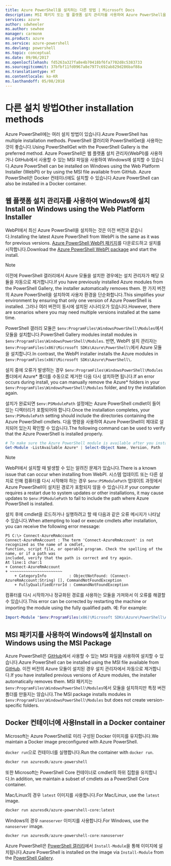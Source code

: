 ```yaml
---
title: Azure PowerShell을 설치하는 다른 방법 | Microsoft Docs
description: MSI 패키지 또는 웹 플랫폼 설치 관리자를 사용하여 Azure PowerShell을 설치하는 방법입니다.
services: azure
author: sdwheeler
ms.author: sewhee
manager: carmonm
ms.product: azure
ms.service: azure-powershell
ms.devlang: powershell
ms.topic: conceptual
ms.date: 09/06/2017
ms.openlocfilehash: fd5263a327fa8e4b70418bf6fa7702d8c5383733
ms.sourcegitcommit: 37bfbf11fd0967a8e7977c692ab829d286baf88a
ms.translationtype: HT
ms.contentlocale: ko-KR
ms.lasthandoff: 05/08/2018
---
```

# <a name="other-installation-methods"></a><span data-ttu-id="c0d46-103">다른 설치 방법</span><span class="sxs-lookup"><span data-stu-id="c0d46-103">Other installation methods</span></span>

<span data-ttu-id="c0d46-104">Azure PowerShell에는 여러 설치 방법이 있습니다.</span><span class="sxs-lookup"><span data-stu-id="c0d46-104">Azure PowerShell has multiple installation methods.</span></span> <span data-ttu-id="c0d46-105">PowerShell 갤러리와 PowerShellGet을 사용하는 것이 좋습니다.</span><span class="sxs-lookup"><span data-stu-id="c0d46-105">Using PowerShellGet with the PowerShell Gallery is the preferred method.</span></span> <span data-ttu-id="c0d46-106">Azure PowerShell은 웹 플랫폼 설치 관리자(WebPI)를 사용하거나 GitHub에서 사용할 수 있는 MSI 파일을 사용하여 Windows에 설치할 수 있습니다.</span><span class="sxs-lookup"><span data-stu-id="c0d46-106">Azure PowerShell can be installed on Windows using the Web Platform Installer (WebPI) or by using the MSI file available from GitHub.</span></span> <span data-ttu-id="c0d46-107">Azure PowerShell은 Docker 컨테이너에도 설치할 수 있습니다.</span><span class="sxs-lookup"><span data-stu-id="c0d46-107">Azure PowerShell can also be installed in a Docker container.</span></span>

## <a name="install-on-windows-using-the-web-platform-installer"></a><span data-ttu-id="c0d46-108">웹 플랫폼 설치 관리자를 사용하여 Windows에 설치</span><span class="sxs-lookup"><span data-stu-id="c0d46-108">Install on Windows using the Web Platform Installer</span></span>

<span data-ttu-id="c0d46-109">WebPI에서 최신 Azure PowerShell을 설치하는 것은 이전 버전과 같습니다.</span><span class="sxs-lookup"><span data-stu-id="c0d46-109">Installing the latest Azure PowerShell from WebPI is the same as it was for previous versions.</span></span>
<span data-ttu-id="c0d46-110">[Azure PowerShell WebPI 패키지](http://aka.ms/webpi-azps)를 다운로드하고 설치를 시작합니다.</span><span class="sxs-lookup"><span data-stu-id="c0d46-110">Download the [Azure PowerShell WebPI package](http://aka.ms/webpi-azps) and start the install.</span></span>

> [!NOTE]
> <span data-ttu-id="c0d46-111">이전에 PowerShell 갤러리에서 Azure 모듈을 설치한 경우에는 설치 관리자가 해당 모듈을 자동으로 제거합니다.</span><span class="sxs-lookup"><span data-stu-id="c0d46-111">If you have previously installed Azure modules from the PowerShell Gallery, the installer automatically removes them.</span></span> <span data-ttu-id="c0d46-112">한 가지 버전의 Azure PowerShell을 설치하여 사용자 환경을 단순화합니다.</span><span class="sxs-lookup"><span data-stu-id="c0d46-112">This simplifies your environment by ensuring that only one version of Azure PowerShell is installed.</span></span> <span data-ttu-id="c0d46-113">그러나 여러 버전이 동시에 설치된 시나리오가 있습니다.</span><span class="sxs-lookup"><span data-stu-id="c0d46-113">However, there are scenarios where you may need multiple versions installed at the same time.</span></span>
>
> <span data-ttu-id="c0d46-114">PowerShell 갤러리 모듈은 `$env:ProgramFiles\WindowsPowerShell\Modules`에서 모듈을 설치합니다.</span><span class="sxs-lookup"><span data-stu-id="c0d46-114">PowerShell Gallery modules install modules in `$env:ProgramFiles\WindowsPowerShell\Modules`.</span></span> <span data-ttu-id="c0d46-115">반면, WebPI 설치 관리자는 `$env:ProgramFiles(x86)\Microsoft SDKs\Azure\PowerShell\`에서 Azure 모듈을 설치합니다.</span><span class="sxs-lookup"><span data-stu-id="c0d46-115">In contrast, the WebPI installer installs the Azure modules in `$env:ProgramFiles(x86)\Microsoft SDKs\Azure\PowerShell\`.</span></span>
>
> <span data-ttu-id="c0d46-116">설치 중에 오류가 발생하는 경우 `$env:ProgramFiles\WindowsPowerShell\Modules` 폴더에서 Azure\* 폴더를 수동으로 제거한 다음 다시 설치하면 됩니다.</span><span class="sxs-lookup"><span data-stu-id="c0d46-116">If an error occurs during install, you can manually remove the Azure\* folders in your `$env:ProgramFiles\WindowsPowerShell\Modules` folder, and try the installation again.</span></span>

<span data-ttu-id="c0d46-117">설치가 완료되면 `$env:PSModulePath` 설정에는 Azure PowerShell cmdlet이 들어 있는 디렉터리가 포함되어야 합니다.</span><span class="sxs-lookup"><span data-stu-id="c0d46-117">Once the installation completes, your `$env:PSModulePath` setting should include the directories containing the Azure PowerShell cmdlets.</span></span> <span data-ttu-id="c0d46-118">다음 명령을 사용하여 Azure PowerShell이 제대로 설치되어 있는지 확인할 수 있습니다.</span><span class="sxs-lookup"><span data-stu-id="c0d46-118">The following command can be used to verify that the Azure PowerShell is installed properly.</span></span>

```powershell
# To make sure the Azure PowerShell module is available after you install
Get-Module -ListAvailable Azure* | Select-Object Name, Version, Path
```

> [!NOTE]
> <span data-ttu-id="c0d46-119">WebPI에서 설치할 때 발생할 수 있는 알려진 문제가 있습니다.</span><span class="sxs-lookup"><span data-stu-id="c0d46-119">There is a known issue that can occur when installing from WebPI.</span></span> <span data-ttu-id="c0d46-120">시스템 업데이트 또는 다른 설치로 인해 컴퓨터를 다시 시작해야 하는 경우 `$env:PSModulePath` 업데이트 과정에서 Azure PowerShell이 설치된 경로가 포함되지 않을 수 있습니다.</span><span class="sxs-lookup"><span data-stu-id="c0d46-120">If your computer requires a restart due to system updates or other installations, it may cause updates to `$env:PSModulePath` to fail to include the path where Azure PowerShell is installed.</span></span>

<span data-ttu-id="c0d46-121">설치 후에 cmdlet을 로드하거나 실행하려고 할 때 다음과 같은 오류 메시지가 나타날 수 있습니다.</span><span class="sxs-lookup"><span data-stu-id="c0d46-121">When attempting to load or execute cmdlets after installation, you can receive the following error message:</span></span>

```
PS C:\> Connect-AzureRmAccount
Connect-AzureRmAccount : The term 'Connect-AzureRmAccount' is not recognized as the name of a cmdlet,
function, script file, or operable program. Check the spelling of the name, or if a path was
included, verify that the path is correct and try again.
At line:1 char:1
+ Connect-AzureRmAccount
+ ~~~~~~~~~~~~~~~~~~~~~~~
    + CategoryInfo          : ObjectNotFound: (Connect-AzureRmAccount:String) [], CommandNotFoundException
    + FullyQualifiedErrorId : CommandNotFoundException
```

<span data-ttu-id="c0d46-122">컴퓨터를 다시 시작하거나 정규화된 경로를 사용하는 모듈을 가져와서 이 오류를 해결할 수 있습니다.</span><span class="sxs-lookup"><span data-stu-id="c0d46-122">This error can be corrected by restarting the machine or importing the module using the fully qualified path.</span></span> <span data-ttu-id="c0d46-123">예: </span><span class="sxs-lookup"><span data-stu-id="c0d46-123">For example:</span></span>

```powershell
Import-Module "$env:ProgramFiles(x86)\Microsoft SDKs\Azure\PowerShell\AzureRM.psd1"
```

## <a name="install-on-windows-using-the-msi-package"></a><span data-ttu-id="c0d46-124">MSI 패키지를 사용하여 Windows에 설치</span><span class="sxs-lookup"><span data-stu-id="c0d46-124">Install on Windows using the MSI Package</span></span>

<span data-ttu-id="c0d46-125">Azure PowerShell은 [GitHub](https://aka.ms/azps-release)에서 사용할 수 있는 MSI 파일을 사용하여 설치할 수 있습니다.</span><span class="sxs-lookup"><span data-stu-id="c0d46-125">Azure PowerShell can be installed using the MSI file available from [GitHub](https://aka.ms/azps-release).</span></span> <span data-ttu-id="c0d46-126">이전 버전의 Azure 모듈이 설치된 경우 설치 관리자에서 자동으로 제거합니다.</span><span class="sxs-lookup"><span data-stu-id="c0d46-126">If you have installed previous versions of Azure modules, the installer automatically removes them.</span></span> <span data-ttu-id="c0d46-127">MSI 패키지는 `$env:ProgramFiles\WindowsPowerShell\Modules`에서 모듈을 설치하지만 특정 버전 폴더를 만들지는 않습니다.</span><span class="sxs-lookup"><span data-stu-id="c0d46-127">The MSI package installs modules in `$env:ProgramFiles\WindowsPowerShell\Modules` but does not create version-specific folders.</span></span>

## <a name="install-in-a-docker-container"></a><span data-ttu-id="c0d46-128">Docker 컨테이너에 사용</span><span class="sxs-lookup"><span data-stu-id="c0d46-128">Install in a Docker container</span></span>

<span data-ttu-id="c0d46-129">Microsoft는 Azure PowerShell로 미리 구성된 Docker 이미지를 유지합니다.</span><span class="sxs-lookup"><span data-stu-id="c0d46-129">We maintain a Docker image preconfigured with Azure PowerShell.</span></span>

<span data-ttu-id="c0d46-130">`docker run`으로 컨테이너를 실행합니다.</span><span class="sxs-lookup"><span data-stu-id="c0d46-130">Run the container with `docker run`.</span></span>

```powershell
docker run azuresdk/azure-powershell
```

<span data-ttu-id="c0d46-131">또한 Microsoft는 PowerShell Core 컨테이너로 cmdlet의 하위 집합을 유지합니다.</span><span class="sxs-lookup"><span data-stu-id="c0d46-131">In addition, we maintain a subset of cmdlets as a PowerShell Core container.</span></span>

<span data-ttu-id="c0d46-132">Mac/Linux의 경우 `latest` 이미지를 사용합니다.</span><span class="sxs-lookup"><span data-stu-id="c0d46-132">For Mac/Linux, use the `latest` image.</span></span>

```bash
docker run azuresdk/azure-powershell-core:latest
```

<span data-ttu-id="c0d46-133">Windows의 경우 `nanoserver` 이미지를 사용합니다.</span><span class="sxs-lookup"><span data-stu-id="c0d46-133">For Windows, use the `nanoserver` image.</span></span>

```powershell
docker run azuresdk/azure-powershell-core:nanoserver
```

<span data-ttu-id="c0d46-134">Azure PowerShell은 [PowerShell 갤러리](https://www.powershellgallery.com/)에서 `Install-Module`을 통해 이미지에 설치됩니다.</span><span class="sxs-lookup"><span data-stu-id="c0d46-134">Azure PowerShell is installed on the image via `Install-Module` from the [PowerShell Gallery](https://www.powershellgallery.com/).</span></span>
